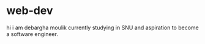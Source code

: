 # web-dev
hi i am debargha moulik currently studying in SNU and aspiration to become a software engineer.
